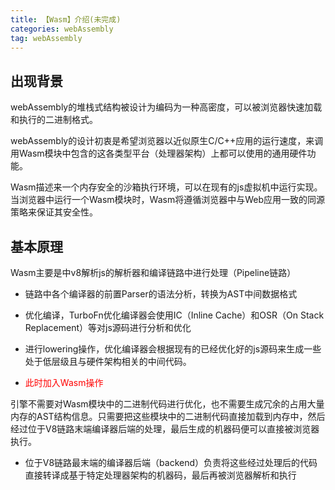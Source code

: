 ```yaml
---
title: 【Wasm】介绍(未完成)
categories: webAssembly
tag: webAssembly
---
```


## 出现背景

webAssembly的堆栈式结构被设计为编码为一种高密度，可以被浏览器快速加载和执行的二进制格式。

webAssembly的设计初衷是希望浏览器以近似原生C/C++应用的运行速度，来调用Wasm模块中包含的这各类型平台（处理器架构）上都可以使用的通用硬件功能。

Wasm描述来一个内存安全的沙箱执行环境，可以在现有的js虚拟机中运行实现。当浏览器中运行一个Wasm模块时，Wasm将遵循浏览器中与Web应用一致的同源策略来保证其安全性。

## 基本原理

Wasm主要是中v8解析js的解析器和编译链路中进行处理（Pipeline链路）

- 链路中各个编译器的前置Parser的语法分析，转换为AST中间数据格式

- 优化编译，TurboFn优化编译器会使用IC（Inline Cache）和OSR（On Stack Replacement）等对js源码进行分析和优化

- 进行lowering操作，优化编译器会根据现有的已经优化好的js源码来生成一些处于低层级且与硬件架构相关的中间代码。

- <font color=red>此时加入Wasm操作</font>

引擎不需要对Wasm模块中的二进制代码进行优化，也不需要生成冗余的占用大量内存的AST结构信息。只需要把这些模块中的二进制代码直接加载到内存中，然后经过位于V8链路末端编译器后端的处理，最后生成的机器码便可以直接被浏览器执行。

- 位于V8链路最末端的编译器后端（backend）负责将这些经过处理后的代码直接转译成基于特定处理器架构的机器码，最后再被浏览器解析和执行
